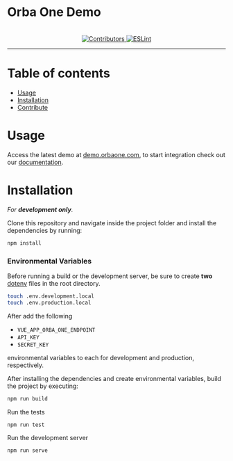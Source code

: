 
# Orba One Demo
<p align="center">
  </br>

  <a href="https://github.com/orbaone/verify#contribute" target="_blank">
    <img alt="Contributors" src="https://img.shields.io/badge/all_contributors-2-orange.svg?style=flat-square">
  </a>

  <a href="https://standardjs.com" target="_blank">
    <img alt="ESLint" src="https://img.shields.io/badge/code_style-standard-brightgreen.svg?style=flat-square">
  </a>
</p>
<hr>

# Table of contents

- [Usage](#usage)
- [Installation](#installation)
- [Contribute](#contribute)


# Usage
Access the latest demo at [demo.orbaone.com](https://dashboard.orbaone.com), to start integration check out our [documentation](https://docs.orbaone.com).


# Installation

*For **development only**.*

Clone this repository and navigate inside the project folder and install the dependencies by running:

```sh
npm install
```

### Environmental Variables
Before running a build or the development server, be sure to create **two** [dotenv](https://github.com/motdotla/dotenv) files in the root directory.

```sh
touch .env.development.local
touch .env.production.local
```

After add the following
- `VUE_APP_ORBA_ONE_ENDPOINT` 
- `API_KEY`
- `SECRET_KEY`

environmental variables to each for development and production, respectively.

After installing the dependencies and create environmental variables, build the project by executing:

```sh
npm run build
```

Run the tests

```sh
npm run test
```

Run the development server

```sh
npm run serve
```

